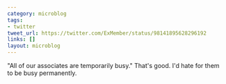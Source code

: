 ```yaml
---
category: microblog
tags:
- twitter
tweet_url: https://twitter.com/ExMember/status/98141895628296192
links: []
layout: microblog
---
```

"All of our associates are temporarily busy." That's good. I'd hate for them to be busy permanently.
